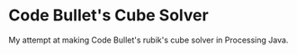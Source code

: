 # Code Bullet's Cube Solver
My attempt at making Code Bullet's rubik's cube solver in Processing Java.
